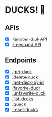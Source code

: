 # DUCKS! 🦆

## APIs
- [X] [Random-d.uk API](https://random-d.uk/api)
- [X] [Freesound API](https://freesound.org/docs/api/overview.html)

## Endpoints
- [X] [/get-duck](http://127.0.0.1:5000/get-duck)
- [X] [/delete-duck](http://127.0.0.1:5000/remove-duck)
- [X] [/get-duck-by-id](http://127.0.0.1:5000/get-duck-by-id)
- [X] [/favorite-duck](http://127.0.0.1:5000/favorite-duck)
- [X] [/unfavorite-duck](http://127.0.0.1:5000/unfavorite-duck)
- [X] [/list-ducks](http://127.0.0.1:5000/list-ducks)
- [X] [/quack](http://127.0.0.1:5000/quack)
- [X] [/reset-ducks](http://127.0.0.1:5000/reset-ducks)
